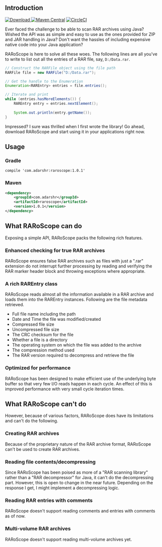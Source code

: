 ## Introduction

[ ![Download](https://api.bintray.com/packages/adarshr/maven/raroscope/images/download.svg) ](https://bintray.com/adarshr/maven/raroscope/_latestVersion)
[![Maven Central](https://maven-badges.herokuapp.com/maven-central/com.adarshr/raroscope/badge.svg)](https://maven-badges.herokuapp.com/maven-central/com.adarshr/raroscope)
[![CircleCI](https://circleci.com/gh/radarsh/raroscope.svg?style=svg)](https://circleci.com/gh/radarsh/gradle-test-logger-plugin)

Ever faced the challenge to be able to scan RAR archives using Java? Wished the API was as simple and easy to use as the ones provided for ZIP and JAR handling in Java? Don't want  the hassles of including expensive native code into your Java application?

RARoScope is here to solve all these woes. The following lines are all you've to write to list out all the entries of a RAR file, say, `D:/Data.rar`.

```java
// Construct the RARFile object using the file path
RARFile file = new RARFile("D:/Data.rar");

// Get the handle to the Enumeration
Enumeration<RAREntry> entries = file.entries();

// Iterate and print
while (entries.hasMoreElements()) {
    RAREntry entry = entries.nextElement();
    
    System.out.println(entry.getName());
}
```

Impressed? I sure was thrilled when I first wrote the library! Go ahead, download RARoScope and start using it in your applications right now.

## Usage

### Gradle

```
compile 'com.adarshr:raroscope:1.0.1'
```

### Maven

```xml
<dependency>
    <groupId>com.adarshr</groupId>
    <artifactId>raroscope</artifactId>
    <version>1.0.1</version>
</dependency>
```

## What RARoScope can do

Exposing a simple API, RARoScope packs the following rich features.

### Enhanced checking for true RAR archives

RARoScope ensures false RAR archives such as files with just a ".rar" extension do not interrupt further processing by reading and verifying the RAR marker header block and throwing exceptions where appropriate.

### A rich RAREntry class

RARoScope reads almost all the information available in a RAR archive and loads them into the RAREntry instances. Following are the file metadata retrieved.

 - Full file name including the path
 - Date and Time the file was modified/created
 - Compressed file size
 - Uncompressed file size
 - The CRC checksum for the file
 - Whether a file is a directory
 - The operating system on which the file was added to the archive
 - The compression method used
 - The RAR version required to decompress and retrieve the file

### Optimized for performance

RARoScope has been designed to make efficient use of the underlying byte buffer so that very few I/O reads happen in each cycle. An effect of this is improved performance with very small cycle iteration times.


## What RARoScope can't do

However, because of various factors, RARoScope does have its limitations and can't do the following.

### Creating RAR archives

Because of the proprietary nature of the RAR archive format, RARoScope can't be used to create RAR archives.

### Reading file contents/decompressing

Since RARoScope has been poised as more of a "RAR scanning library" rather than a "RAR decompressor" for Java, it can't do the decompressing part. However, this is open to change in the near future. Depending on the response I get, I might implement a decompressing logic.

### Reading RAR entries with comments

RARoScope doesn't support reading comments and entries with comments as of now.

### Multi-volume RAR archives

RARoScope doesn't support reading multi-volume archives yet.

